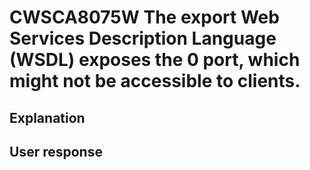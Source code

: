 # CWSCA8075W The export Web Services Description Language (WSDL) exposes the 0 port, which might not be accessible to clients.

## Explanation

## User response